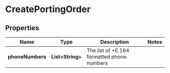 

# CreatePortingOrder


## Properties

Name | Type | Description | Notes
------------ | ------------- | ------------- | -------------
**phoneNumbers** | **List&lt;String&gt;** | The list of +E.164 formatted phone numbers | 



